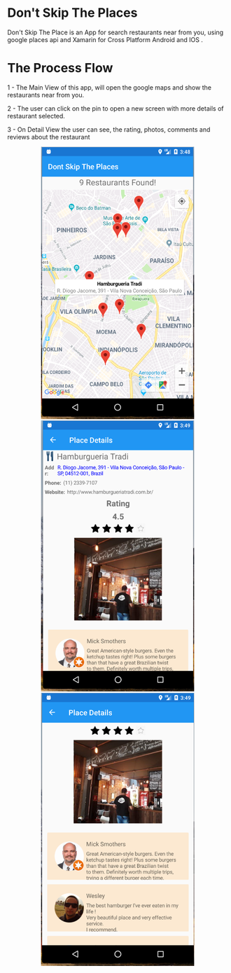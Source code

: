 # Don't Skip The Places


Don't Skip The Place is an App for search restaurants near from you, using google places api and Xamarin for Cross Platform Android and IOS . 


# The Process Flow
1 - The Main View of this app, will open the google maps and show the restaurants near from you.

2 - The user can click on the pin to open a new screen with more details of restaurant selected.

3 - On Detail View the user can see, the rating, photos, comments and reviews about the restaurant

<p align="center">
  <img src="https://github.com/haroldjose30/DontSkipThePlaces/blob/master/screenshot/01_MainPage.png" width="350"/>
  <img src="https://github.com/haroldjose30/DontSkipThePlaces/blob/master/screenshot/02_DetailPage.png" width="350"/>
  <img src="https://github.com/haroldjose30/DontSkipThePlaces/blob/master/screenshot/03_DetailPage.png" width="350"/>
</p>

